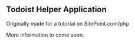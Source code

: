 ## Todoist Helper Application

Originally made for a tutorial on SitePoint.com/php

More information to come soon.
